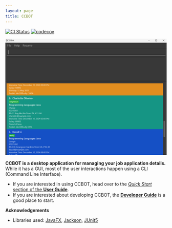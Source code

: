 ```yaml
---
layout: page
title: CCBOT
---
```


[![CI Status](https://github.com/se-edu/addressbook-level3/workflows/Java%20CI/badge.svg)](https://github.com/se-edu/addressbook-level3/actions) 
[![codecov](https://codecov.io/gh/AY2324S2-CS2103T-T08-3/tp/graph/badge.svg?token=0RG4SRDBHW)](https://codecov.io/gh/AY2324S2-CS2103T-T08-3/tp)


![Ui](images/Ui.png)

**CCBOT is a desktop application for managing your job application details.** While it has a GUI, most of the user interactions happen using a CLI (Command Line Interface).

* If you are interested in using CCBOT, head over to the [_Quick Start_ section of the **User Guide**](UserGuide.html#quick-start).
* If you are interested about developing CCBOT, the [**Developer Guide**](DeveloperGuide.html) is a good place to start.


**Acknowledgements**

* Libraries used: [JavaFX](https://openjfx.io/), [Jackson](https://github.com/FasterXML/jackson), [JUnit5](https://github.com/junit-team/junit5)
